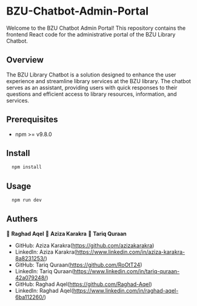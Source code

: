 # BZU-Chatbot-Admin-Portal

Welcome to the BZU Chatbot Admin Portal! This repository contains the frontend React code for the administrative portal of the BZU Library Chatbot.

## Overview

The BZU Library Chatbot is a solution designed to enhance the user experience and streamline library services at the BZU library. The chatbot serves as an assistant, providing users with quick responses to their questions and efficient access to library resources, information, and services.

## Prerequisites

- npm >= v9.8.0

## Install 

```sh
  npm install
```

## Usage 

```sh
  npm run dev
```

## Authers 
👤 **Raghad Aqel**
👤 **Aziza Karakra**
👤 **Tariq Quraan**

* GitHub: Aziza Karakra(https://github.com/azizakarakra)
* LinkedIn: Aziza Karakra(https://www.linkedin.com/in/aziza-karakra-8a8231253/)
* GitHub: Tariq Quraan(https://github.com/RoOtT24)
* LinkedIn: Tariq Quraan(https://www.linkedin.com/in/tariq-quraan-42a079248/)
* GitHub: Raghad Aqel(https://github.com/Raghad-Aqel)
* LinkedIn: Raghad Aqel(https://www.linkedin.com/in/raghad-aqel-6ba112260/)


